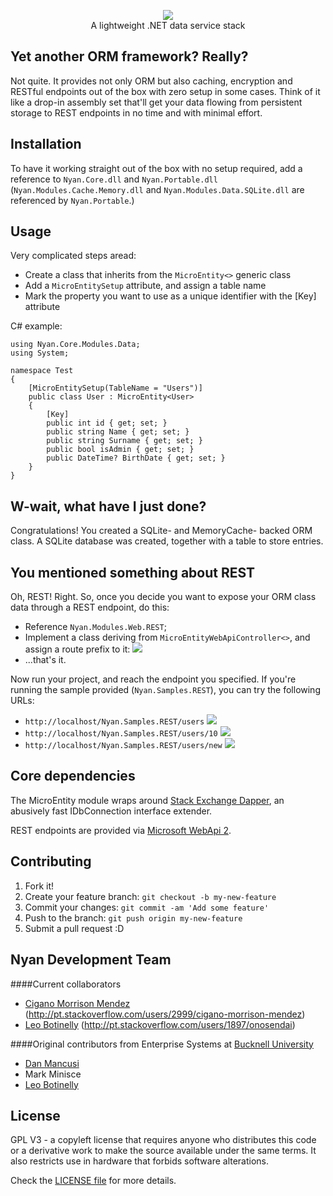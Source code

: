 <p align="center">
<img src='http://i.imgur.com/3lxWGRq.png' /></br>
A lightweight .NET data service stack
</p>



## Yet another ORM framework? Really?

Not quite. It provides not only ORM but also caching, encryption and RESTful endpoints out of the box with zero setup in some cases. Think of it like a drop-in assembly set that'll get your data flowing from persistent storage to REST endpoints in no time and with minimal effort.

## Installation

To have it working straight out of the box with no setup required, add a reference to `Nyan.Core.dll` and `Nyan.Portable.dll` (`Nyan.Modules.Cache.Memory.dll` and `Nyan.Modules.Data.SQLite.dll` are referenced by `Nyan.Portable`.)

## Usage

Very complicated steps aread: 
 - Create a class that inherits from the `MicroEntity<>` generic class
 - Add a `MicroEntitySetup` attribute, and assign a table name
 - Mark the property you want to use as a unique identifier with the [Key] attribute

C# example:

    using Nyan.Core.Modules.Data;
    using System;
    
    namespace Test
    {
        [MicroEntitySetup(TableName = "Users")]
        public class User : MicroEntity<User>
        {
            [Key]
            public int id { get; set; }
            public string Name { get; set; }
            public string Surname { get; set; }
            public bool isAdmin { get; set; }
            public DateTime? BirthDate { get; set; }
        }
    }

## W-wait, what have I just done?

Congratulations! You created a SQLite- and MemoryCache- backed ORM class. A SQLite database was created, together with a table to store entries.

## You mentioned something about REST

Oh, REST! Right. So, once you decide you want to expose your ORM class data through a REST endpoint, do this:

- Reference `Nyan.Modules.Web.REST`;
- Implement a class deriving from `MicroEntityWebApiController<>`, and assign a route prefix to it:
<img src='http://i.imgur.com/R1mpJn9.png' /></br>
- ...that's it.

Now run your project, and reach the endpoint you specified. If you're running the sample provided (`Nyan.Samples.REST`), you can try the following URLs:

 - `http://localhost/Nyan.Samples.REST/users`
 <img src='http://i.imgur.com/jLYcOxD.png' /></br>
 - `http://localhost/Nyan.Samples.REST/users/10`
 <img src='http://i.imgur.com/TVhCcCG.png' /></br>
 - `http://localhost/Nyan.Samples.REST/users/new`
 <img src='http://i.imgur.com/2EprMgn.png' /></br>

## Core dependencies

The MicroEntity module wraps around [Stack Exchange Dapper](https://github.com/StackExchange/dapper-dot-net), an abusively fast IDbConnection interface extender.

REST endpoints are provided via [Microsoft WebApi 2](http://www.asp.net/web-api/overview/releases/whats-new-in-aspnet-web-api-22).

## Contributing

1. Fork it!
2. Create your feature branch: `git checkout -b my-new-feature`
3. Commit your changes: `git commit -am 'Add some feature'`
4. Push to the branch: `git push origin my-new-feature`
5. Submit a pull request :D

## Nyan Development Team

####Current collaborators
- [Cigano Morrison Mendez](https://github.com/cigano) (http://pt.stackoverflow.com/users/2999/cigano-morrison-mendez)
- [Leo Botinelly](https://github.com/lbotinelly) (http://pt.stackoverflow.com/users/1897/onosendai)

####Original contributors from Enterprise Systems at [Bucknell University](https://www.bucknell.edu) 
- [Dan Mancusi](mailto:dmancusi@bucknell.edu)  
- Mark Minisce  
- [Leo Botinelly](mailto:leo.botinelly@bucknell.edu)  

## License
GPL V3 - a copyleft license that requires anyone who distributes 
this code or a derivative work to make the source available under the same 
terms. It also restricts use in hardware that forbids software alterations.

Check the [LICENSE file](https://github.com/lbotinelly/Nyan/blob/master/LICENSE) for more details.
